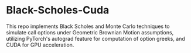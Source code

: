 # Black-Scholes-Cuda

This repo implements Black Scholes and Monte Carlo techniques to simulate call options under Geometric Brownian Motion assumptions, utilizing PyTorch's autograd feature for computation of option greeks, and CUDA for GPU acceleration.


<!-- ![Formula](path/to/formula.png) -->


